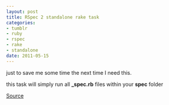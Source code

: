 ```yaml
--- 
layout: post
title: RSpec 2 standalone rake task
categories: 
- tumblr
- ruby
- rspec
- rake
- standalone
date: 2011-05-15
---
```

just to save me some time the next time I need this.

this task will simply run all **_spec.rb** files within your **spec** folder

[Source](http://duckpunching.com/rspec-2-0-rake-tasks)

